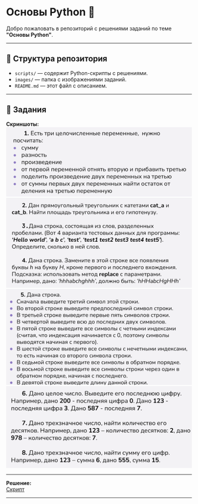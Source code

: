 # Основы Python 🐍
Добро пожаловать в репозиторий с решениями заданий по теме **"Основы Python"**.

---

## 📁 Структура репозитория
- `scripts/` — содержит Python-скрипты с решениями.
- `images/` — папка с изображениями заданий.
- `README.md` — этот файл с описанием.

---

## 📜 Задания

**Скриншоты:**  
![Задание 1](images/task_1.png)
![Задание 2, 3, 4](images/task_2_3_4.png)
![Задание 5](images/task_5.png)
![Задание 6, 7, 8](images/task_6_7_8.png)

---

**Решение:**  
[Скрипт](scripts)

---
